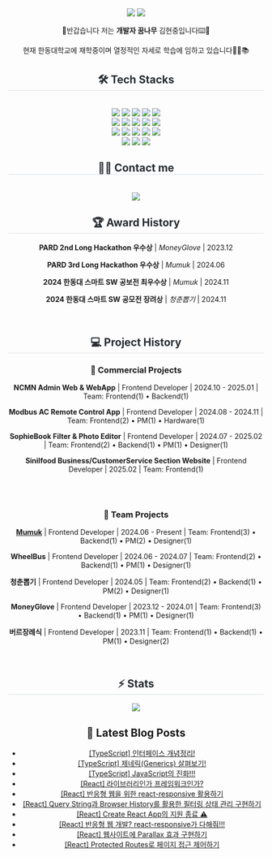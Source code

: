 
<div align= "center">
<a href="mailto:eax9952@gmail.com" target="mailto:eax9952@gmail.com"><img src="https://img.shields.io/badge/eax9952@gmail.com-EA4335?style=flat-square&logo=Gmail&logoColor=white"/></a>
<a href="https://www.instagram.com/bbin_guuuu/" target="https://www.instagram.com/bbin_guuuu/"><img src="https://img.shields.io/badge/bbin_guuuu-E4405F?style=flat-square&logo=Instagram&logoColor=white"/></a>

👋반갑습니다 저는 **개발자 꿈나무** 김현중입니다⌨️🚀
<br>

현재 한동대학교에 재학중이며 열정적인 자세로 학습에 임하고 있습니다🙇‍♂️📚

<h2 style="border-bottom: 1px solid #d8dee4; color: #282d33;"> 🛠️ Tech Stacks </h2> <br> 
    <div style="margin: 0 auto; text-align: center;" align= "center"> <img src="https://img.shields.io/badge/C-A8B9CC?style=for-the-badge&logo=C&logoColor=white">
          <img src="https://img.shields.io/badge/C++-00599C?style=for-the-badge&logo=C%2B%2B&logoColor=white">
          <img src="https://img.shields.io/badge/CSS3-1572B6?style=for-the-badge&logo=CSS3&logoColor=white">
          <img src="https://img.shields.io/badge/Git-F05032?style=for-the-badge&logo=Git&logoColor=white">
          <img src="https://img.shields.io/badge/Github-181717?style=for-the-badge&logo=Github&logoColor=white">
          <br/><img src="https://img.shields.io/badge/HTML5-E34F26?style=for-the-badge&logo=HTML5&logoColor=white">
          <img src="https://img.shields.io/badge/Flutter-02569B?style=for-the-badge&logo=Flutter&logoColor=white">
          <img src="https://img.shields.io/badge/Firebase-FFCA28?style=for-the-badge&logo=Firebase&logoColor=white">
          <img src="https://img.shields.io/badge/Javascript-F7DF1E?style=for-the-badge&logo=Javascript&logoColor=white">
          <img src="https://img.shields.io/badge/Java-007396?style=for-the-badge&logo=Java&logoColor=white">
          <br/><img src="https://img.shields.io/badge/Notion-000000?style=for-the-badge&logo=Notion&logoColor=white">
          <img src="https://img.shields.io/badge/Python-3776AB?style=for-the-badge&logo=Python&logoColor=white">
          <img src="https://img.shields.io/badge/React-61DAFB?style=for-the-badge&logo=React&logoColor=white">
          <img src="https://img.shields.io/badge/ReactNative-61DAFB?style=for-the-badge&logo=React&logoColor=white">
          <img src="https://img.shields.io/badge/Swift-F05138?style=for-the-badge&logo=Swift&logoColor=white">
          <br/><img src="https://img.shields.io/badge/StyledComponents-DB7093?style=for-the-badge&logo=StyledComponents&logoColor=white">
          <img src="https://img.shields.io/badge/Figma-F24E1E?style=for-the-badge&logo=Figma&logoColor=white">
          <img src="https://img.shields.io/badge/TypeScript-3178C6?style=for-the-badge&logo=typescript&logoColor=white">
          </div>

  <h2 style="border-bottom: 1px solid #d8dee4; color: #282d33;"> 🧑‍💻 Contact me </h2> <br> 
    <div align= "center"> <a href=https://bbin-guuuu.tistory.com/> <img src="https://img.shields.io/badge/Tistory-000000?style=for-the-badge&logo=Tistory&logoColor=white&link=https://bbin-guuuu.tistory.com/"> </a>

<h2 style="border-bottom: 1px solid #d8dee4; color: #282d33;"> 🏆 Award History </h2> <div align= "center">
  
**PARD 2nd Long Hackathon 우수상** | *MoneyGlove* | 2023.12
  
**PARD 3rd Long Hackathon 우수상** | *Mumuk* | 2024.06
  
**2024 한동대 스마트 SW 공보전 최우수상** | *Mumuk* | 2024.11
  
**2024 한동대 스마트 SW 공모전 장려상** | *청춘뽑기* | 2024.11

<br/>
<h2 style="border-bottom: 1px solid #d8dee4; color: #282d33;"> 💻 Project History </h2> <div align= "center">

### 🌟 Commercial Projects

**NCMN Admin Web & WebApp** | Frontend Developer | 2024.10 - 2025.01 | Team: Frontend(1) • Backend(1)

**Modbus AC Remote Control App** | Frontend Developer | 2024.08 - 2024.11 | Team: Frontend(2) • PM(1) • Hardware(1)

**SophieBook Filter & Photo Editor** | Frontend Developer | 2024.07 - 2025.02 | Team: Frontend(2) • Backend(1) • PM(1) • Designer(1)

**Sinilfood Business/CustomerService Section Website** | Frontend Developer | 2025.02 | Team: Frontend(1)

<br/><br/>

### 🎨 Team Projects

**[Mumuk](https://apps.apple.com/kr/app/%EB%A8%B8%EB%A8%B9-mumuk/id6526490191)** | Frontend Developer | 2024.06 - Present | Team: Frontend(3) • Backend(1) • PM(2) • Designer(1)

**WheelBus** | Frontend Developer | 2024.06 - 2024.07 | Team: Frontend(2) • Backend(1) • PM(1) • Designer(1)

**청춘뽑기** | Frontend Developer | 2024.05 | Team: Frontend(2) • Backend(1) • PM(2) • Designer(1)

**MoneyGlove** | Frontend Developer | 2023.12 - 2024.01 | Team: Frontend(3) • Backend(1) • PM(1) • Designer(1)

**버르장례식** | Frontend Developer | 2023.11 | Team: Frontend(1) • Backend(1) • PM(1) • Designer(2)

<br/>
  <div align= "center"> 
    <h2 style="border-bottom: 1px solid #d8dee4; color: #282d33;"> ⚡️ Stats </h2> <div align= "center"> <img src="https://github-readme-stats.vercel.app/api?username=hjkim0905&bg_color=60,4c5685,693870&title_color=ffffff&text_color=ffffff&count_private=true"
         /> <br/>
</div>

## 📕 Latest Blog Posts
<ul><li><a href='https://bbin-guuuu.tistory.com/67' target='_blank'>[TypeScript] 인터페이스 개념정리!</a></li><li><a href='https://bbin-guuuu.tistory.com/66' target='_blank'>[TypeScript] 제네릭(Generics) 살펴보기!</a></li><li><a href='https://bbin-guuuu.tistory.com/65' target='_blank'>[TypeScript] JavaScript의 진화!!!</a></li><li><a href='https://bbin-guuuu.tistory.com/64' target='_blank'>[React] 라이브러리인가 프레임워크인가?</a></li><li><a href='https://bbin-guuuu.tistory.com/63' target='_blank'>[React] 반응형 웹을 위한 react-responsive 활용하기</a></li><li><a href='https://bbin-guuuu.tistory.com/62' target='_blank'>[React] Query String과 Browser History를 활용한 필터링 상태 관리 구현하기</a></li><li><a href='https://bbin-guuuu.tistory.com/61' target='_blank'>[React] Create React App의 지원 종료 ⚠️</a></li><li><a href='https://bbin-guuuu.tistory.com/60' target='_blank'>[React] 반응형 웹 개발? react-responsive가 다해줘!!!</a></li><li><a href='https://bbin-guuuu.tistory.com/59' target='_blank'>[React] 웹사이트에 Parallax 효과 구현하기</a></li><li><a href='https://bbin-guuuu.tistory.com/58' target='_blank'>[React] Protected Routes로 페이지 접근 제어하기  </a></li></ul>